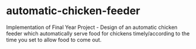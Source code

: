 # automatic-chicken-feeder
Implementation of Final Year Project - Design of an automatic chicken feeder which automatically serve food for chickens timely/according to the time you set to allow food to come out.
